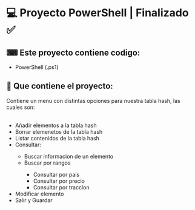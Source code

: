 <h1>💻 Proyecto PowerShell  |   Finalizado ✅ </h1>

<h2>⌨ Este proyecto contiene codigo:</h2>
<ul>
  <li>PowerShell (.ps1)</li>
</ul>
<h2>📂 Que contiene el proyecto:</h2>
Contiene un menu con distintas opciones para nuestra tabla hash, las cuales son: 
<br>
<br>
<ul>
  <li>Añadir elementos a la tabla hash </li>
  <li>Borrar elemenetos de la tabla hash</li>
  <li>Listar contenidos de la tabla hash</li>
  <li>Consultar:</li>
  <ul>
  		<li>Buscar informacion de un elemento</li>
      <li>Buscar por rangos</li>
  		  <ul>
        <li>Consultar por pais</li>
        <li>Consultar por precio</li>
        <li>Consultar por traccion</li>
        </ul>
  </ul>
   <li>Modificar elemento</li>
    <li>Salir y Guardar</li>
  </ul>


